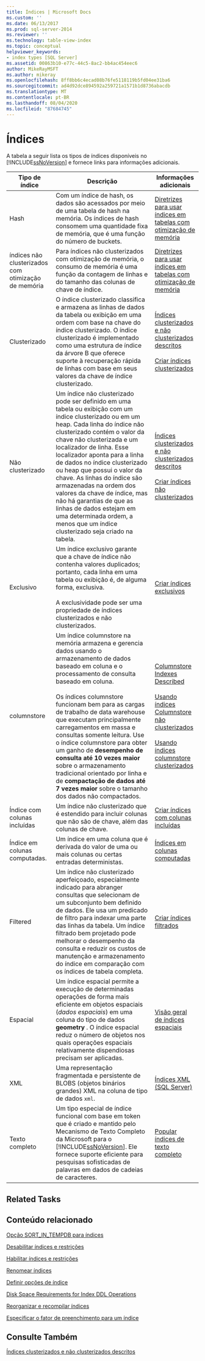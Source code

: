 ```yaml
---
title: Índices | Microsoft Docs
ms.custom: ''
ms.date: 06/13/2017
ms.prod: sql-server-2014
ms.reviewer: ''
ms.technology: table-view-index
ms.topic: conceptual
helpviewer_keywords:
- index types [SQL Server]
ms.assetid: 00863b10-e77c-44c5-8ac2-bb4ac454eec6
author: MikeRayMSFT
ms.author: mikeray
ms.openlocfilehash: 8ff8bb6c4ecad08b76fe5118119b5fd04ee31ba6
ms.sourcegitcommit: ad4d92dce894592a259721a1571b1d8736abacdb
ms.translationtype: MT
ms.contentlocale: pt-BR
ms.lasthandoff: 08/04/2020
ms.locfileid: "87684745"
---
```

# <a name="indexes"></a>Índices
  A tabela a seguir lista os tipos de índices disponíveis no [!INCLUDE[ssNoVersion](../../includes/ssnoversion-md.md)] e fornece links para informações adicionais.  
  
|Tipo de índice|Descrição|Informações adicionais|  
|----------------|-----------------|----------------------------|  
|Hash|Com um índice de hash, os dados são acessados por meio de uma tabela de hash na memória. Os índices de hash consomem uma quantidade fixa de memória, que é uma função do número de buckets.|[Diretrizes para usar índices em tabelas com otimização de memória](../in-memory-oltp/memory-optimized-tables.md)|  
|índices não clusterizados com otimização de memória|Para índices não clusterizados com otimização de memória, o consumo de memória é uma função da contagem de linhas e do tamanho das colunas de chave de índice.|[Diretrizes para usar índices em tabelas com otimização de memória](../in-memory-oltp/memory-optimized-tables.md)|  
|Clusterizado|O índice clusterizado classifica e armazena as linhas de dados da tabela ou exibição em uma ordem com base na chave do índice clusterizado. O índice clusterizado é implementado como uma estrutura de índice da árvore B que oferece suporte à recuperação rápida de linhas com base em seus valores da chave de índice clusterizado.|[Índices clusterizados e não clusterizados descritos](clustered-and-nonclustered-indexes-described.md)<br /><br /> [Criar índices clusterizados](create-clustered-indexes.md)|  
|Não clusterizado|Um índice não clusterizado pode ser definido em uma tabela ou exibição com um índice clusterizado ou em um heap. Cada linha do índice não clusterizado contém o valor da chave não clusterizada e um localizador de linha. Esse localizador aponta para a linha de dados no índice clusterizado ou heap que possui o valor da chave. As linhas do índice são armazenadas na ordem dos valores da chave de índice, mas não há garantias de que as linhas de dados estejam em uma determinada ordem, a menos que um índice clusterizado seja criado na tabela.|[Índices clusterizados e não clusterizados descritos](clustered-and-nonclustered-indexes-described.md)<br /><br /> [Criar índices não clusterizados](create-nonclustered-indexes.md)|  
|Exclusivo|Um índice exclusivo garante que a chave de índice não contenha valores duplicados; portanto, cada linha em uma tabela ou exibição é, de alguma forma, exclusiva.<br /><br /> A exclusividade pode ser uma propriedade de índices clusterizados e não clusterizados.|[Criar índices exclusivos](create-unique-indexes.md)|  
|columnstore|Um índice columnstore na memória armazena e gerencia dados usando o armazenamento de dados baseado em coluna e o processamento de consulta baseado em coluna.<br /><br /> Os índices columnstore funcionam bem para as cargas de trabalho de data warehouse que executam principalmente carregamentos em massa e consultas somente leitura. Use o índice columnstore para obter um ganho de **desempenho de consulta até 10 vezes maior** sobre o armazenamento tradicional orientado por linha e de **compactação de dados até 7 vezes maior** sobre o tamanho dos dados não compactados.|[Columnstore Indexes Described](columnstore-indexes-described.md)<br /><br /> [Usando índices Columnstore não clusterizados](../../database-engine/using-nonclustered-columnstore-indexes.md)<br /><br /> [Usando índices columnstore clusterizados](../../database-engine/using-clustered-columnstore-indexes.md)|  
|Índice com colunas incluídas|Um índice não clusterizado que é estendido para incluir colunas que não são de chave, além das colunas de chave.|[Criar índices com colunas incluídas](create-indexes-with-included-columns.md)|  
|Índice em colunas computadas.|Um índice em uma coluna que é derivada do valor de uma ou mais colunas ou certas entradas deterministas.|[Índices em colunas computadas](indexes-on-computed-columns.md)|  
|Filtered|Um índice não clusterizado aperfeiçoado, especialmente indicado para abranger consultas que selecionam de um subconjunto bem definido de dados. Ele usa um predicado de filtro para indexar uma parte das linhas da tabela. Um índice filtrado bem projetado pode melhorar o desempenho da consulta e reduzir os custos de manutenção e armazenamento do índice em comparação com os índices de tabela completa.|[Criar índices filtrados](create-filtered-indexes.md)|  
|Espacial|Um índice espacial permite a execução de determinadas operações de forma mais eficiente em objetos espaciais (*dados espaciais*) em uma coluna do tipo de dados **geometry** . O índice espacial reduz o número de objetos nos quais operações espaciais relativamente dispendiosas precisam ser aplicadas.|[Visão geral de índices espaciais](../spatial/spatial-indexes-overview.md)|  
|XML|Uma representação fragmentada e persistente de BLOBS (objetos binários grandes) XML na coluna de tipo de dados `xml`.|[Índices XML &#40;SQL Server&#41;](../xml/xml-indexes-sql-server.md)|  
|Texto completo|Um tipo especial de índice funcional com base em token que é criado e mantido pelo Mecanismo de Texto Completo da Microsoft para o [!INCLUDE[ssNoVersion](../../includes/ssnoversion-md.md)]. Ele fornece suporte eficiente para pesquisas sofisticadas de palavras em dados de cadeias de caracteres.|[Popular índices de texto completo](../search/populate-full-text-indexes.md)|  
  
## <a name="related-tasks"></a>Related Tasks  
  
## <a name="related-content"></a>Conteúdo relacionado  
 [Opção SORT_IN_TEMPDB para índices](sort-in-tempdb-option-for-indexes.md)  
  
 [Desabilitar índices e restrições](disable-indexes-and-constraints.md)  
  
 [Habilitar índices e restrições](enable-indexes-and-constraints.md)  
  
 [Renomear índices](rename-indexes.md)  
  
 [Definir opções de índice](set-index-options.md)  
  
 [Disk Space Requirements for Index DDL Operations](disk-space-requirements-for-index-ddl-operations.md)  
  
 [Reorganizar e recompilar índices](reorganize-and-rebuild-indexes.md)  
  
 [Especificar o fator de preenchimento para um índice](specify-fill-factor-for-an-index.md)  
  
## <a name="see-also"></a>Consulte Também  
 [Índices clusterizados e não clusterizados descritos](clustered-and-nonclustered-indexes-described.md)  
  
  
